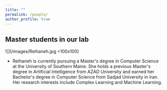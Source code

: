```yaml
---
title: ""
permalink: /people/
author_profile: true
---
```


## Master students in our lab


![](/images/Reihaneh.jpg  =100x100)
* Reihaneh is currently pursuing a Master's degree in Computer Science at the University of Southern Maine. She holds a previous Master's degree in Artificial Intelligence from AZAD University and earned her Bachelor's degree in Computer Science from Sadjad University in Iran. Her research interests include Complex Learning and Machine Learning.